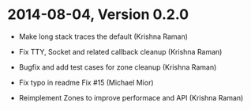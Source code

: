 2014-08-04, Version 0.2.0
=========================

 * Make long stack traces the default (Krishna Raman)

 * Fix TTY, Socket and related callback cleanup (Krishna Raman)

 * Bugfix and add test cases for zone cleanup (Krishna Raman)

 * Fix typo in readme Fix #15 (Michael Mior)

 * Reimplement Zones to improve performace and API (Krishna Raman)
